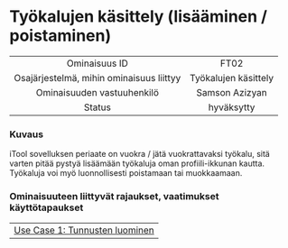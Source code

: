# Työkalujen käsittely (lisääminen / poistaminen)


| | |
|:-:|:-:|
| Ominaisuus ID |FT02 |
| Osajärjestelmä, mihin ominaisuus liittyy | Työkalujen käsittely |
| Ominaisuuden vastuuhenkilö | Samson Azizyan |
| Status | hyväksytty |

### Kuvaus

iTool sovelluksen periaate on vuokra / jätä vuokrattavaksi työkalu, sitä varten pitää pystyä lisäämään työkaluja oman profiili-ikkunan kautta.
Työkaluja voi myö luonnollisesti poistamaan tai muokkaamaan.


### Ominaisuuteen liittyvät rajaukset, vaatimukset käyttötapaukset


| | 
|:-:|
| [Use Case 1: Tunnusten luominen](usecase1.md) | 
  






